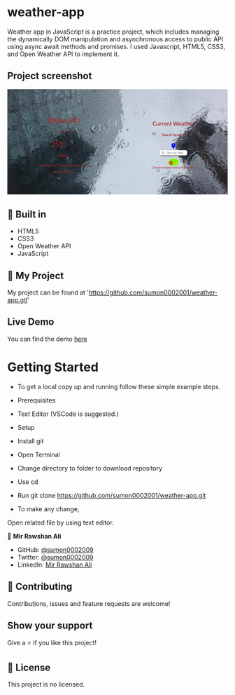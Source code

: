 # weather-app
Weather app in JavaScript is a practice project, which includes managing the dynamically DOM manipulation and asynchronous access to public API using async await methods and promises. I used Javascript, HTML5, CSS3, and Open Weather API to implement it.

## Project screenshot
![screenshot](images/img.png)

## 🔨 Built in

- HTML5
- CSS3
- Open Weather API
- JavaScript

## 🚀 My Project

My project can be found at 'https://github.com/sumon0002001/weather-app.git'

## Live Demo

You can find the demo [here](https://rawcdn.githack.com/sumon0002001/weather-app/b6f1669587c17a804a83d2f86b16c4a3eb299421/dist/index.html)



# Getting Started
- To get a local copy up and running follow these simple example steps.

- Prerequisites
- Text Editor (VSCode is suggested.)
- Setup
- Install git
- Open Terminal
- Change directory to folder to download repository
- Use cd <file-path>
- Run git clone https://github.com/sumon0002001/weather-app.git
- To make any change,

Open related file by using text editor.






👤 **Mir Rawshan Ali**

- GitHub: [@sumon0002009](https://github.com/sumon0002001)
- Twitter: [@sumon0002009](https://twitter.com/Sumon0002009)
- LinkedIn: [Mir Rawshan Ali](https://www.linkedin.com/in/mir-rawshan-ali-27b6a5198/)






## 🤝 Contributing

Contributions, issues and feature requests are welcome!

## Show your support

Give a ⭐️ if you like this project!

## 📝 License

This project is no licensed.
